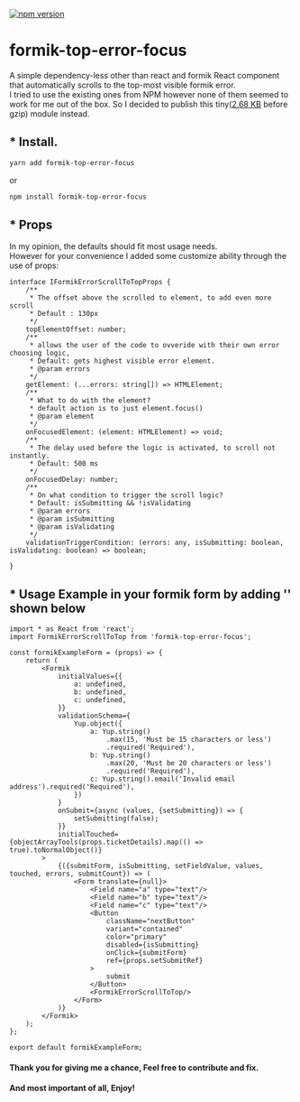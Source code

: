 [![npm version](https://badge.fury.io/js/formik-top-error-focus.svg)](https://www.npmjs.com/package/formik-top-error-focus)

# formik-top-error-focus

A simple dependency-less other than react and formik React component that automatically scrolls to the top-most visible
formik error.   
I tried to use the existing ones from NPM however none of them seemed to work for me out of the box. So I decided to
publish this tiny([2.68 KB](https://github.com/vasilevich/formik-top-error-focus/blob/master/lib/index.js) before gzip)
module instead.

##  * Install.

```bash
yarn add formik-top-error-focus
```

or

```bash
npm install formik-top-error-focus
```

##  * Props

In my opinion, the defaults should fit most usage needs.    
However for your convenience I added some customize ability through the use of props:

```tsx
interface IFormikErrorScrollToTopProps {
    /**
     * The offset above the scrolled to element, to add even more scroll
     * Default : 130px
     */
    topElementOffset: number;
    /**
     * allows the user of the code to ovveride with their own error choosing logic,
     * Default: gets highest visible error element.
     * @param errors
     */
    getElement: (...errors: string[]) => HTMLElement;
    /**
     * What to do with the element?
     * default action is to just element.focus()
     * @param element
     */
    onFocusedElement: (element: HTMLElement) => void;
    /**
     * The delay used before the logic is activated, to scroll not instantly.
     * Default: 500 ms
     */
    onFocusedDelay: number;
    /**
     * On what condition to trigger the scroll logic?
     * Default: isSubmitting && !isValidating
     * @param errors
     * @param isSubmitting
     * @param isValidating
     */
    validationTriggerCondition: (errors: any, isSubmitting: boolean, isValidating: boolean) => boolean;

}
```

##  * Usage Example in your formik form by adding '<formikErrorScrollToTop/>' shown below

```tsx
import * as React from 'react';
import FormikErrorScrollToTop from 'formik-top-error-focus';

const formikExampleForm = (props) => {
    return (
        <Formik
            initialValues={{
                a: undefined,
                b: undefined,
                c: undefined,
            }}
            validationSchema={
                Yup.object({
                    a: Yup.string()
                        .max(15, 'Must be 15 characters or less')
                        .required('Required'),
                    b: Yup.string()
                        .max(20, 'Must be 20 characters or less')
                        .required('Required'),
                    c: Yup.string().email('Invalid email address').required('Required'),
                })
            }
            onSubmit={async (values, {setSubmitting}) => {
                setSubmitting(false);
            }}
            initialTouched={objectArrayTools(props.ticketDetails).map(() => true).toNormalObject()}
        >
            {({submitForm, isSubmitting, setFieldValue, values, touched, errors, submitCount}) => (
                <Form translate={null}>
                    <Field name="a" type="text"/>
                    <Field name="b" type="text"/>
                    <Field name="c" type="text"/>
                    <Button
                        className="nextButton"
                        variant="contained"
                        color="primary"
                        disabled={isSubmitting}
                        onClick={submitForm}
                        ref={props.setSubmitRef}
                    >
                        submit
                    </Button>
                    <FormikErrorScrollToTop/>
                </Form>
            )}
        </Formik>
    );
};

export default formikExampleForm;

```

#### Thank you for giving me a chance, Feel free to contribute and fix.

#### And most important of all, Enjoy!

